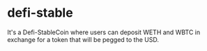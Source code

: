 # defi-stable
It's a  Defi-StableCoin where users can deposit WETH and WBTC in exchange for a token that will be pegged to the USD.
